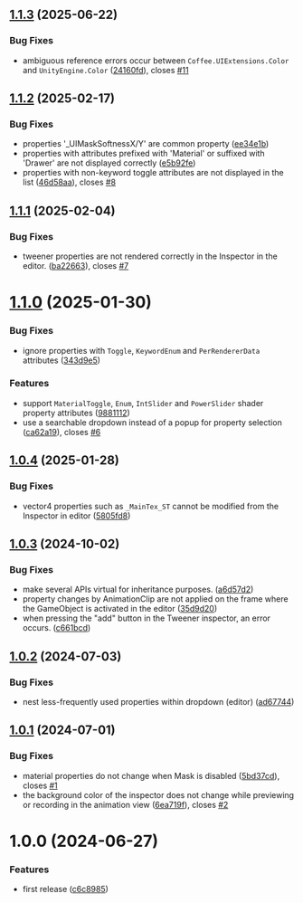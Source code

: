## [1.1.3](https://github.com/mob-sakai/UIMaterialPropertyInjector/compare/1.1.2...1.1.3) (2025-06-22)


### Bug Fixes

* ambiguous reference errors occur between `Coffee.UIExtensions.Color` and `UnityEngine.Color` ([24160fd](https://github.com/mob-sakai/UIMaterialPropertyInjector/commit/24160fd0ce415ade2f24bc13d07248370089aebd)), closes [#11](https://github.com/mob-sakai/UIMaterialPropertyInjector/issues/11)

## [1.1.2](https://github.com/mob-sakai/UIMaterialPropertyInjector/compare/1.1.1...1.1.2) (2025-02-17)


### Bug Fixes

* properties '_UIMaskSoftnessX/Y' are common property ([ee34e1b](https://github.com/mob-sakai/UIMaterialPropertyInjector/commit/ee34e1b9099a1ccb83146a15f89c73e339f9fcc1))
* properties with attributes prefixed with 'Material' or suffixed with 'Drawer' are not displayed correctly ([e5b92fe](https://github.com/mob-sakai/UIMaterialPropertyInjector/commit/e5b92fe8ebc3d24646988e2d4f7295dd6d80308e))
* properties with non-keyword toggle attributes are not displayed in the list ([46d58aa](https://github.com/mob-sakai/UIMaterialPropertyInjector/commit/46d58aa10e34e6a0e21d80ae2bc71307723c901d)), closes [#8](https://github.com/mob-sakai/UIMaterialPropertyInjector/issues/8)

## [1.1.1](https://github.com/mob-sakai/UIMaterialPropertyInjector/compare/1.1.0...1.1.1) (2025-02-04)


### Bug Fixes

* tweener properties are not rendered correctly in the Inspector in the editor. ([ba22663](https://github.com/mob-sakai/UIMaterialPropertyInjector/commit/ba2266318b8497efdee4fd6c1c3821c14ebc58a3)), closes [#7](https://github.com/mob-sakai/UIMaterialPropertyInjector/issues/7)

# [1.1.0](https://github.com/mob-sakai/UIMaterialPropertyInjector/compare/1.0.4...1.1.0) (2025-01-30)


### Bug Fixes

* ignore properties with `Toggle`, `KeywordEnum` and `PerRendererData` attributes ([343d9e5](https://github.com/mob-sakai/UIMaterialPropertyInjector/commit/343d9e5a51a396fe083fb0b41f2cd3cd18dc5afa))


### Features

* support `MaterialToggle`, `Enum`, `IntSlider` and `PowerSlider` shader property attributes ([9881112](https://github.com/mob-sakai/UIMaterialPropertyInjector/commit/988111243dbe81d9f19af9cc87136b9c02ba631b))
* use a searchable dropdown instead of a popup for property selection ([ca62a19](https://github.com/mob-sakai/UIMaterialPropertyInjector/commit/ca62a19627d5c9ff4be9093a0745feba1df349de)), closes [#6](https://github.com/mob-sakai/UIMaterialPropertyInjector/issues/6)

## [1.0.4](https://github.com/mob-sakai/UIMaterialPropertyInjector/compare/1.0.3...1.0.4) (2025-01-28)


### Bug Fixes

* vector4 properties such as `_MainTex_ST` cannot be modified from the Inspector in editor ([5805fd8](https://github.com/mob-sakai/UIMaterialPropertyInjector/commit/5805fd8ec5f0b0167d7dcda2ca5f378c4fa26506))

## [1.0.3](https://github.com/mob-sakai/UIMaterialPropertyInjector/compare/1.0.2...1.0.3) (2024-10-02)


### Bug Fixes

* make several APIs virtual for inheritance purposes. ([a6d57d2](https://github.com/mob-sakai/UIMaterialPropertyInjector/commit/a6d57d27fb69ecd793c5ba8092eb1c1784f8d92b))
* property changes by AnimationClip are not applied on the frame where the GameObject is activated in the editor ([35d9d20](https://github.com/mob-sakai/UIMaterialPropertyInjector/commit/35d9d2035e39e0ad3991947530698015fb10ac8f))
* when pressing the "add" button in the Tweener inspector, an error occurs. ([c661bcd](https://github.com/mob-sakai/UIMaterialPropertyInjector/commit/c661bcdb3b74f16f6df4894c0f26951c2162c345))

## [1.0.2](https://github.com/mob-sakai/UIMaterialPropertyInjector/compare/1.0.1...1.0.2) (2024-07-03)


### Bug Fixes

* nest less-frequently used properties within dropdown (editor) ([ad67744](https://github.com/mob-sakai/UIMaterialPropertyInjector/commit/ad67744c0525a1c3f2be7dcc7ccea94084d2b914))

## [1.0.1](https://github.com/mob-sakai/UIMaterialPropertyInjector/compare/1.0.0...1.0.1) (2024-07-01)


### Bug Fixes

* material properties do not change when Mask is disabled ([5bd37cd](https://github.com/mob-sakai/UIMaterialPropertyInjector/commit/5bd37cd41f8500417d717484d8439667e5cae0a1)), closes [#1](https://github.com/mob-sakai/UIMaterialPropertyInjector/issues/1)
* the background color of the inspector does not change while previewing or recording in the animation view ([6ea719f](https://github.com/mob-sakai/UIMaterialPropertyInjector/commit/6ea719f13270f08bb6e467831f16096f6bbd88a6)), closes [#2](https://github.com/mob-sakai/UIMaterialPropertyInjector/issues/2)

# 1.0.0 (2024-06-27)


### Features

* first release ([c6c8985](https://github.com/mob-sakai/UIMaterialPropertyInjector/commit/c6c8985857e3be807e8e392120925b1e036c094d))
